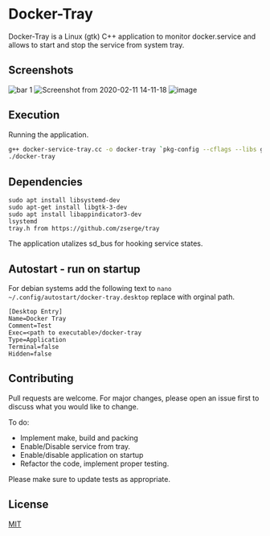# Docker-Tray

Docker-Tray is a Linux (gtk) C++ application to monitor docker.service and allows to start and stop the service from system tray.

## Screenshots
![bar 1](https://user-images.githubusercontent.com/14855762/74221387-06442e80-4cd8-11ea-979b-98598d8dba52.png)
![Screenshot from 2020-02-11 14-11-18](https://user-images.githubusercontent.com/14855762/74221610-8b2f4800-4cd8-11ea-902d-52aad27ae968.png)
![image](https://user-images.githubusercontent.com/14855762/74221812-f37e2980-4cd8-11ea-9442-d5c073afb271.png)


## Execution

Running the application.

```bash
g++ docker-service-tray.cc -o docker-tray `pkg-config --cflags --libs gtk+-3.0 appindicator3-0.1` -lsystemd
./docker-tray
```

## Dependencies
```
sudo apt install libsystemd-dev
sudo apt-get install libgtk-3-dev
sudo apt install libappindicator3-dev
lsystemd
tray.h from https://github.com/zserge/tray
```
The application utalizes sd_bus for hooking service states.

## Autostart - run on startup
For debian systems add the following text to ```nano ~/.config/autostart/docker-tray.desktop``` 
replace <path to executable> with orginal path.
```
[Desktop Entry]
Name=Docker Tray
Comment=Test
Exec=<path to executable>/docker-tray
Type=Application
Terminal=false
Hidden=false
```
## Contributing
Pull requests are welcome. For major changes, please open an issue first to discuss what you would like to change.

To do:
* Implement make, build and packing
* Enable/Disable service from tray.
* Enable/disable application on startup
* Refactor the code, implement proper testing.

Please make sure to update tests as appropriate.

## License
[MIT](https://choosealicense.com/licenses/mit/)
